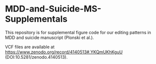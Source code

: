 # MDD-and-Suicide-MS-Supplementals
This repository is for supplemental figure code for our editing patterns in MDD and suicide manuscript (Plonski et al.).

VCF files are available at https://www.zenodo.org/record/4140513#.YKQmUKhKguU (DOI:10.5281/zenodo.4140513).
